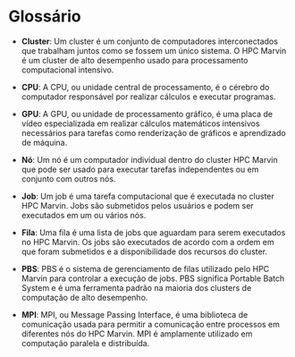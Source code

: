 # Glossário

- **Cluster**: Um cluster é um conjunto de computadores interconectados que trabalham juntos como se fossem um único sistema. O HPC Marvin é um cluster de alto desempenho usado para processamento computacional intensivo.

- **CPU**: A CPU, ou unidade central de processamento, é o cérebro do computador responsável por realizar cálculos e executar programas.

- **GPU**: A GPU, ou unidade de processamento gráfico, é uma placa de vídeo especializada em realizar cálculos matemáticos intensivos necessários para tarefas como renderização de gráficos e aprendizado de máquina.

- **Nó**: Um nó é um computador individual dentro do cluster HPC Marvin que pode ser usado para executar tarefas independentes ou em conjunto com outros nós.

- **Job**: Um job é uma tarefa computacional que é executada no cluster HPC Marvin. Jobs são submetidos pelos usuários e podem ser executados em um ou vários nós.

- **Fila**: Uma fila é uma lista de jobs que aguardam para serem executados no HPC Marvin. Os jobs são executados de acordo com a ordem em que foram submetidos e a disponibilidade dos recursos do cluster.

- **PBS**: PBS é o sistema de gerenciamento de filas utilizado pelo HPC Marvin para controlar a execução de jobs. PBS significa Portable Batch System e é uma ferramenta padrão na maioria dos clusters de computação de alto desempenho.

- **MPI**: MPI, ou Message Passing Interface, é uma biblioteca de comunicação usada para permitir a comunicação entre processos em diferentes nós do HPC Marvin. MPI é amplamente utilizado em computação paralela e distribuída.
